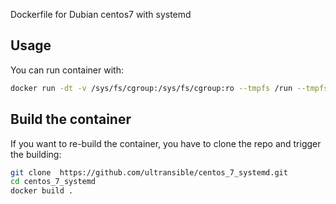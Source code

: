 Dockerfile for Dubian centos7 with systemd


## Usage

You can run container with:
```bash
docker run -dt -v /sys/fs/cgroup:/sys/fs/cgroup:ro --tmpfs /run --tmpfs /run/lock --security-opt seccomp=unconfined  ultransible/centos_7_systemd name_container 
```
## Build the container

If you want to re-build the container, you have to clone the repo and trigger the building:
```bash
git clone  https://github.com/ultransible/centos_7_systemd.git
cd centos_7_systemd
docker build .

